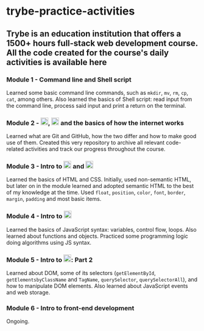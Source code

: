 # trybe-practice-activities

## Trybe is an education institution that offers a 1500+ hours full-stack web development course. All the code created for the course's daily activities is available here

### Module 1 - Command line and Shell script

  Learned some basic command line commands, such as ```mkdir```, ```mv```, ```rm```, ```cp```, ```cat```, among others. Also learned the basics of Shell script: read input from the command line, process said input and print a return on the terminal.
  
### Module 2 - <img src="https://img.icons8.com/color/48/000000/git.png" alt="git" width="20" height="20"/>, <img src="https://logos-download.com/wp-content/uploads/2016/09/GitHub_logo.png" alt="github" width="20" height="20"/> and the basics of how the internet works

  Learned what are Git and GitHub, how the two differ and how to make good use of them. Created this very repository to archive all relevant code-related activities and track our progress throughout the course. 
  
### Module 3 - Intro to <img src="https://www.w3.org/html/logo/downloads/HTML5_Badge_32.png" alt="html5" width="20" height="20"/> and <img src="https://image.flaticon.com/icons/svg/732/732190.svg" alt="css3" width="20" height="20"/>

  Learned the basics of HTML and CSS. Initially, used non-semantic HTML, but later on in the module learned and adopted semantic HTML to the best of my knowledge at the time. Used ```float```, ```position```, ```color```, ```font```, ```border```, ```margin```, ```padding``` and most basic items.

### Module 4 - Intro to <img src="https://logos-download.com/wp-content/uploads/2019/01/JavaScript_Logo.png" alt="javascript" width="20" height="20"/>

  Learned the basics of JavaScript syntax: variables, control flow, loops. Also learned about functions and objects. Practiced some programming logic doing algorithms using JS syntax.

### Module 5 - Intro to <img src="https://logos-download.com/wp-content/uploads/2019/01/JavaScript_Logo.png" alt="javascript" width="20" height="20"/>: Part 2

  Learned about DOM, some of its selectors (```getElementById```, ```getElementsbyClassName``` and ```TagName```, ```querySelector```, ```querySelectorAll```), and how to manipulate DOM elements. Also learned about JavaScript events and web storage.

### Module 6 - Intro to front-end development

  Ongoing.
